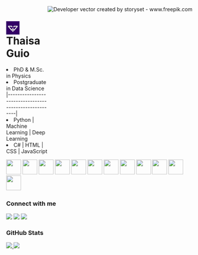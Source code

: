 
<img align="right" alt="Developer vector created by storyset - www.freepik.com" height="380" src="https://user-images.githubusercontent.com/97471199/230774187-e482399b-492c-4c17-a831-0314bf90526e.png">

<h1>
    <a href="https://thaisaguio.github.io/">
     <img align="center" alt="Logo BW7 TECH" width="36px" src="https://raw.githubusercontent.com/brunowenzel07/brunowenzel07.github.io/main/Logo400x400.png"></a>
    <span>Thaisa Guio</span>
</h1>

<p align="justify">
    <li>PhD  & M.Sc. in Physics</li>
    <li>Postgraduate in Data Science</li>
    |------------------------------------------------------|
    <li>Python | Machine Learning | Deep Learning</li>
    <li>C# | HTML | CSS | JavaScript</li>
</p>

<img loading="lazy" src="https://cdn.jsdelivr.net/gh/devicons/devicon@latest/icons/python/python-original-wordmark.svg" width="40" height="40"> <img loading="lazy" src="https://cdn.jsdelivr.net/gh/devicons/devicon@latest/icons/tensorflow/tensorflow-original-wordmark.svg" width="40" height="40"> <img loading="lazy" src="https://cdn.jsdelivr.net/gh/devicons/devicon@latest/icons/keras/keras-original-wordmark.svg" width="40" height="40">
<img loading="lazy" src="https://cdn.jsdelivr.net/gh/devicons/devicon@latest/icons/scikitlearn/scikitlearn-original.svg" width="40" height="40"> <img loading="lazy" src="https://cdn.jsdelivr.net/gh/devicons/devicon@latest/icons/numpy/numpy-original-wordmark.svg" width="40" height="40">
<img loading="lazy" src="https://cdn.jsdelivr.net/gh/devicons/devicon@latest/icons/pandas/pandas-original-wordmark.svg" width="40" height="40">
<img loading="lazy" src="https://cdn.jsdelivr.net/gh/devicons/devicon@latest/icons/plotly/plotly-original-wordmark.svg" width="40" height="40">
<img loading="lazy" src="https://cdn.jsdelivr.net/gh/devicons/devicon@latest/icons/azuresqldatabase/azuresqldatabase-original.svg" width="40" height="40">
<img loading="lazy" src="https://cdn.jsdelivr.net/gh/devicons/devicon@latest/icons/html5/html5-original-wordmark.svg" width="40" height="40">
<img loading="lazy" src="https://cdn.jsdelivr.net/gh/devicons/devicon@latest/icons/css3/css3-original-wordmark.svg" width="40" height="40">
<img loading="lazy" src="https://cdn.jsdelivr.net/gh/devicons/devicon@latest/icons/javascript/javascript-original.svg" width="40" height="40">
<img loading="lazy" src="https://cdn.jsdelivr.net/gh/devicons/devicon@latest/icons/csharp/csharp-original.svg" width="40" height="40">


### Connect with me

<div>
<a href="https://www.linkedin.com/in/thaisa-guio/?locale=en_US" target="_blank"><img loading="lazy" src="https://img.shields.io/badge/-LinkedIn-%230077B5?style=for-the-badge&logo=linkedin&logoColor=white" target="_blank"></a>   
<a href = "https://img.shields.io/badge/GitHub-100000?style=for-the-badge&logo=github&logoColor=white&color=purple"><img loading="lazy" src="https://img.shields.io/badge/GitHub-100000?style=for-the-badge&logo=github&logoColor=white&color=purple" target=_blank"></a>
<a href = "mailto:thaisaguio.data@outlook.com"><img loading="lazy" src="https://img.shields.io/badge/Gmail-D14836?style=for-the-badge&logo=gmail&logoColor=white" target="_blank"></a>
</div>


### GitHub Stats

<div>
<a href="https://github.com/thaisaguio">
<img loading="lazy" height="180em" src="https://github-readme-stats.vercel.app/api/top-langs/?username=thaisaguio&layout=compact&langs_count=7&theme=dracula"/>
<img loading="lazy" height="180em" src="https://github-readme-stats.vercel.app/api?username=thaisaguio&show_icons=true&theme=dracula&include_all_commits=true&count_private=true"/>
</div>


